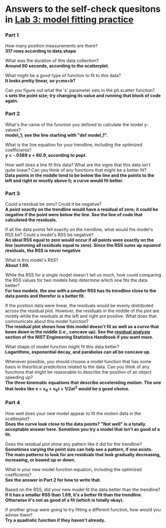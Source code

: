 # Answers to the self-check quesitons in [Lab 3: model fitting practice](./README.md)  
### Part 1  
How many position measurements are there?  
**317 rows according to data.shape**  

What was the duration of this data collection?   
**Around 60 seconds, according to the scatterplot.**   

What might be a good type of function to fit to this data?  
**It looks pretty linear, so y=mx+b?**  

Can you figure out what the 's' parameter sets in the plt.scatter function?  
**s sets the point size; try changing its value and running that block of code again.**  

### Part 2  
What's the name of the function you defined to calculate the model y-values?  
**model_1; see the line starting with "def model_1".**  

What is the line equation for your trendline, including the optimized coefficients?  
**y = -.0389 x + 60.9, according to popt.**  

How well does a line fit this data? What are the signs that this data isn't quite linear? Can you think of any functions that might be a better fit?  
**Data points in the middle tend to be below the line and the points to the left and right or mostly above it; a curve would fit better.**  

### Part 3  
Could a residual be zero? Could it be negative?  
**A point exactly on the trendline would have a residual of zero; it could be negative if the point were below the line. See the line of code that calculated the residuals.**   

If all the data points fell exactly on the trendline, what would the model's RSS be? Could a model's RSS be negative?  
**An ideal RSS equal to zero would occur if all points were exactly on the line (summing all residuals equal to zero). Since the RSS sums up *squared* residuals, the RSS is never negative**   

What is this model's RSS?  
**About 1.69.**  

While the RSS for a single model doesn't tell us much, how could comparing the RSS values for two models help determine which one fits the data better?  
**For two models, the one with a *smaller* RSS has its trendline close to the data points and therefor is a better fit.**  

If the position data were linear, the residuals would be evenly distributed across the residual plot. However, the residuals in the middle of the plot are mostly while the residuals at the left and right are positive. What does that communicate about this model function?  
**The residual plot shows how this model doesn't fit as well as a curve that bows down in the middle (i.e., concave up). See the [residual analysis](https://www.itl.nist.gov/div898/handbook/pmd/section6/pmd614.htm) section of the NIST Engineering Statistics Handbook if you want more.**  

What shape of model function might fit this data better?  
**Logarithms, exponential decay, and parabolas can all be concave up.**  

Whenever possible, you should choose a model function that has some basis in theoritical predicitons related to the data. Can you think of any functions that might be reasonable to describe the position of an object speeding up?  
**The three kinematic equations that describe accelerating motion. The one that looks like x = x<sub>0</sub> + v<sub>0</sub>t + 1/2at<sup>2</sup> would be a good choice.**  

### Part 4  
How well does your new model appear to fit the motion data in the scatterplot?  
**Does the curve look close to the data points? "Not well" is a totally acceptable answer here. Sometime you try a model that isn't as good of a fit.**  

Does the residual plot show any pattern like it did for the trendline?  
**Sometimes varying the point size can help see a pattern, if one exists. The main patterns to look for are residuals that look gradually decreasing, increasing, or bowed up or down.**  

What is your new model function equation, including the optimized coefficients?  
**See the answer in Part 2 for how to write that.**  

Based on the RSS, did your new model fit the data better than the trendline?  
**If it has a smaller RSS than 1.69, it's a better fit than the trendline. Otherwise it's not as good of a fit (which is totally okay).**  

If another group were going to try fitting a different function, how would you advise them?  
**Try a quadratic function if they haven't already.**  
